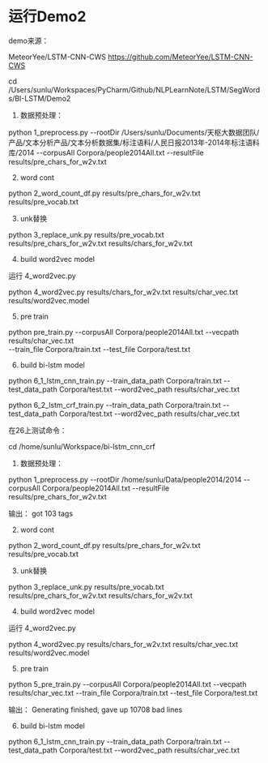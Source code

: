 # 运行Demo2

demo来源：

MeteorYee/LSTM-CNN-CWS
<https://github.com/MeteorYee/LSTM-CNN-CWS>


cd /Users/sunlu/Workspaces/PyCharm/Github/NLPLearnNote/LSTM/SegWords/BI-LSTM/Demo2

1. 数据预处理：

python 1_preprocess.py --rootDir /Users/sunlu/Documents/天枢大数据团队/产品/文本分析产品/文本分析数据集/标注语料/人民日报2013年-2014年标注语料库/2014 --corpusAll Corpora/people2014All.txt --resultFile results/pre_chars_for_w2v.txt

2. word cont

python 2_word_count_df.py results/pre_chars_for_w2v.txt results/pre_vocab.txt


3. unk替换

python 3_replace_unk.py results/pre_vocab.txt results/pre_chars_for_w2v.txt results/chars_for_w2v.txt

4. build word2vec model

运行 4_word2vec.py
 
python 4_word2vec.py results/chars_for_w2v.txt results/char_vec.txt results/word2vec.model

5. pre train

python pre_train.py --corpusAll Corpora/people2014All.txt --vecpath results/char_vec.txt \
--train_file Corpora/train.txt --test_file Corpora/test.txt

6. build bi-lstm model

python 6_1_lstm_cnn_train.py --train_data_path Corpora/train.txt --test_data_path Corpora/test.txt --word2vec_path results/char_vec.txt

python 6_2_lstm_crf_train.py --train_data_path Corpora/train.txt --test_data_path Corpora/test.txt --word2vec_path results/char_vec.txt


在26上测试命令：

cd /home/sunlu/Workspace/bi-lstm_cnn_crf

1. 数据预处理：

python 1_preprocess.py --rootDir /home/sunlu/Data/people2014/2014 --corpusAll Corpora/people2014All.txt --resultFile results/pre_chars_for_w2v.txt

输出：
got 103 tags


2. word cont

python 2_word_count_df.py results/pre_chars_for_w2v.txt results/pre_vocab.txt 

3. unk替换

python 3_replace_unk.py results/pre_vocab.txt results/pre_chars_for_w2v.txt results/chars_for_w2v.txt


4. build word2vec model

运行 4_word2vec.py
 
python 4_word2vec.py results/chars_for_w2v.txt results/char_vec.txt results/word2vec.model


5. pre train

python 5_pre_train.py --corpusAll Corpora/people2014All.txt --vecpath results/char_vec.txt --train_file Corpora/train.txt --test_file Corpora/test.txt

输出：
Generating finished, gave up 10708 bad lines


6. build bi-lstm model

python 6_1_lstm_cnn_train.py --train_data_path Corpora/train.txt --test_data_path Corpora/test.txt --word2vec_path results/char_vec.txt
